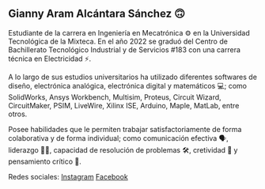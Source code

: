 ## Gianny Aram Alcántara Sánchez  :upside_down_face:
Estudiante de la carrera en Ingeniería en Mecatrónica ⚙️ en la Universidad Tecnológica de la Mixteca. En el año 2022 se graduó del Centro de Bachillerato Tecnológico Industrial y de Servicios #183 con una carrera técnica en Electricidad ⚡.

A lo largo de sus estudios universitarios ha utilizado diferentes softwares de diseño, electrónica analógica, electrónica digital y matemáticos 💻; como SolidWorks, Ansys Workbench,  Multisim, Proteus, Circuit Wizard, CircuitMaker, PSIM, LiveWire, Xilinx ISE, Arduino, Maple, MatLab, entre otros.

Posee habilidades que le permiten trabajar satisfactoriamente de forma colaborativa y de forma individual; como comunicación efectiva 🗣️, liderazgo 👨‍⚖️, capacidad de resolución de problemas 🛠️, cretividad 🎨 y pensamiento crítico 🧠.

Redes sociales:
[Instagram](https://www.instagram.com/gianny_alcantara)
[Facebook](https://www.facebook.com/gianny.alcantara.04)
<!--
**GiannyAlcantara01/GiannyAlcantara01** is a ✨ _special_ ✨ repository because its `README.md` (this file) appears on your GitHub profile.

Here are some ideas to get you started:

- 🔭 I’m currently working on ...
- 🌱 I’m currently learning ...
- 👯 I’m looking to collaborate on ...
- 🤔 I’m looking for help with ...
- 💬 Ask me about ...
- 📫 How to reach me: ...
- 😄 Pronouns: ...
- ⚡ Fun fact: ...
-->
